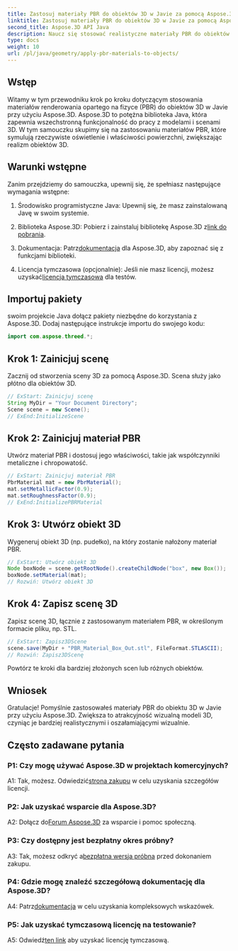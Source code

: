 ```yaml
---
title: Zastosuj materiały PBR do obiektów 3D w Javie za pomocą Aspose.3D
linktitle: Zastosuj materiały PBR do obiektów 3D w Javie za pomocą Aspose.3D
second_title: Aspose.3D API Java
description: Naucz się stosować realistyczne materiały PBR do obiektów 3D w Javie przy użyciu Aspose.3D. Popraw jakość wizualną dzięki renderowaniu opartemu na fizyce.
type: docs
weight: 10
url: /pl/java/geometry/apply-pbr-materials-to-objects/
---
```

## Wstęp

Witamy w tym przewodniku krok po kroku dotyczącym stosowania materiałów renderowania opartego na fizyce (PBR) do obiektów 3D w Javie przy użyciu Aspose.3D. Aspose.3D to potężna biblioteka Java, która zapewnia wszechstronną funkcjonalność do pracy z modelami i scenami 3D. W tym samouczku skupimy się na zastosowaniu materiałów PBR, które symulują rzeczywiste oświetlenie i właściwości powierzchni, zwiększając realizm obiektów 3D.

## Warunki wstępne

Zanim przejdziemy do samouczka, upewnij się, że spełniasz następujące wymagania wstępne:

1. Środowisko programistyczne Java: Upewnij się, że masz zainstalowaną Javę w swoim systemie.

2.  Biblioteka Aspose.3D: Pobierz i zainstaluj bibliotekę Aspose.3D z[link do pobrania](https://releases.aspose.com/3d/java/).

3.  Dokumentacja: Patrz[dokumentacja](https://reference.aspose.com/3d/java/) dla Aspose.3D, aby zapoznać się z funkcjami biblioteki.

4.  Licencja tymczasowa (opcjonalnie): Jeśli nie masz licencji, możesz uzyskać[licencja tymczasowa](https://purchase.aspose.com/temporary-license/) dla testów.

## Importuj pakiety

swoim projekcie Java dołącz pakiety niezbędne do korzystania z Aspose.3D. Dodaj następujące instrukcje importu do swojego kodu:

```java
import com.aspose.threed.*;
```

## Krok 1: Zainicjuj scenę

Zacznij od stworzenia sceny 3D za pomocą Aspose.3D. Scena służy jako płótno dla obiektów 3D.

```java
// ExStart: Zainicjuj scenę
String MyDir = "Your Document Directory";
Scene scene = new Scene();
// ExEnd:InitializeScene
```

## Krok 2: Zainicjuj materiał PBR

Utwórz materiał PBR i dostosuj jego właściwości, takie jak współczynniki metaliczne i chropowatość.

```java
// ExStart: Zainicjuj materiał PBR
PbrMaterial mat = new PbrMaterial();
mat.setMetallicFactor(0.9);
mat.setRoughnessFactor(0.9);
// ExEnd:InitializePBRMaterial
```

## Krok 3: Utwórz obiekt 3D

Wygeneruj obiekt 3D (np. pudełko), na który zostanie nałożony materiał PBR.

```java
// ExStart: Utwórz obiekt 3D
Node boxNode = scene.getRootNode().createChildNode("box", new Box());
boxNode.setMaterial(mat);
// Rozwiń: Utwórz obiekt 3D
```

## Krok 4: Zapisz scenę 3D

Zapisz scenę 3D, łącznie z zastosowanym materiałem PBR, w określonym formacie pliku, np. STL.

```java
// ExStart: Zapisz3DScene
scene.save(MyDir + "PBR_Material_Box_Out.stl", FileFormat.STLASCII);
// Rozwiń: Zapisz3DScenę
```

Powtórz te kroki dla bardziej złożonych scen lub różnych obiektów.

## Wniosek

Gratulacje! Pomyślnie zastosowałeś materiały PBR do obiektu 3D w Javie przy użyciu Aspose.3D. Zwiększa to atrakcyjność wizualną modeli 3D, czyniąc je bardziej realistycznymi i oszałamiającymi wizualnie.

## Często zadawane pytania

### P1: Czy mogę używać Aspose.3D w projektach komercyjnych?

 A1: Tak, możesz. Odwiedzić[strona zakupu](https://purchase.aspose.com/buy) w celu uzyskania szczegółów licencji.

### P2: Jak uzyskać wsparcie dla Aspose.3D?

 A2: Dołącz do[Forum Aspose.3D](https://forum.aspose.com/c/3d/18) za wsparcie i pomoc społeczną.

### P3: Czy dostępny jest bezpłatny okres próbny?

 A3: Tak, możesz odkryć a[bezpłatna wersja próbna](https://releases.aspose.com/) przed dokonaniem zakupu.

### P4: Gdzie mogę znaleźć szczegółową dokumentację dla Aspose.3D?

 A4: Patrz[dokumentacja](https://reference.aspose.com/3d/java/) w celu uzyskania kompleksowych wskazówek.

### P5: Jak uzyskać tymczasową licencję na testowanie?

 A5: Odwiedź[ten link](https://purchase.aspose.com/temporary-license/) aby uzyskać licencję tymczasową.